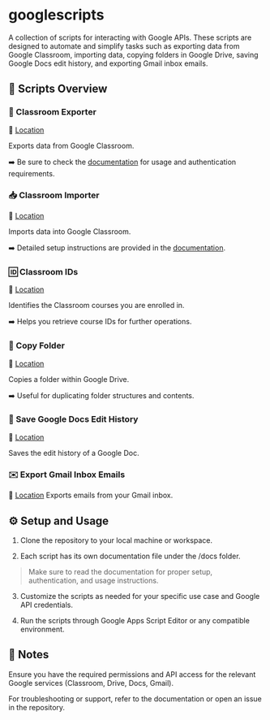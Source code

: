 # googlescripts

A collection of scripts for interacting with Google APIs. These scripts are designed to automate and simplify tasks such as exporting data from Google Classroom, importing data, copying folders in Google Drive, saving Google Docs edit history, and exporting Gmail inbox emails.

## 📜 Scripts Overview
### 🏫 Classroom Exporter

📍 [Location](/classroom/export/classroom-exporter.gs)

Exports data from Google Classroom.

➡️ Be sure to check the [documentation](/docs/classroom-exporter.md) for usage and authentication requirements.

### 📥 Classroom Importer

📍 [Location](/classroom/import/classroom-importer.gs)

Imports data into Google Classroom.

➡️ Detailed setup instructions are provided in the [documentation](/docs/classroom-importer.md).

### 🆔 Classroom IDs

📍 [Location](/classroom/courses-ids.gs)

Identifies the Classroom courses you are enrolled in.

➡️ Helps you retrieve course IDs for further operations.

### 📂 Copy Folder

📍 [Location](/drive/copy-folder.gs)

Copies a folder within Google Drive.

➡️ Useful for duplicating folder structures and contents.

### 📝 Save Google Docs Edit History

📍 [Location](/gdocs/save-edithistory.gs)

Saves the edit history of a Google Doc.


### ✉️ Export Gmail Inbox Emails

📍 [Location](/mail/exportinboxemails.gs)
Exports emails from your Gmail inbox.

## ⚙️ Setup and Usage

1. Clone the repository to your local machine or workspace.

2. Each script has its own documentation file under the /docs folder.

> Make sure to read the documentation for proper setup, authentication, and usage instructions.

3. Customize the scripts as needed for your specific use case and Google API credentials.

4. Run the scripts through Google Apps Script Editor or any compatible environment.

## 📝 Notes

Ensure you have the required permissions and API access for the relevant Google services (Classroom, Drive, Docs, Gmail).

For troubleshooting or support, refer to the documentation or open an issue in the repository.
